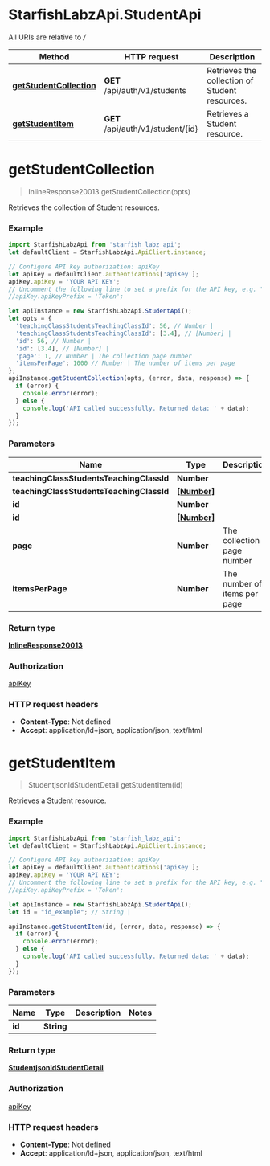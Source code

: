 # StarfishLabzApi.StudentApi

All URIs are relative to */*

Method | HTTP request | Description
------------- | ------------- | -------------
[**getStudentCollection**](StudentApi.md#getStudentCollection) | **GET** /api/auth/v1/students | Retrieves the collection of Student resources.
[**getStudentItem**](StudentApi.md#getStudentItem) | **GET** /api/auth/v1/student/{id} | Retrieves a Student resource.

<a name="getStudentCollection"></a>
# **getStudentCollection**
> InlineResponse20013 getStudentCollection(opts)

Retrieves the collection of Student resources.

### Example
```javascript
import StarfishLabzApi from 'starfish_labz_api';
let defaultClient = StarfishLabzApi.ApiClient.instance;

// Configure API key authorization: apiKey
let apiKey = defaultClient.authentications['apiKey'];
apiKey.apiKey = 'YOUR API KEY';
// Uncomment the following line to set a prefix for the API key, e.g. "Token" (defaults to null)
//apiKey.apiKeyPrefix = 'Token';

let apiInstance = new StarfishLabzApi.StudentApi();
let opts = { 
  'teachingClassStudentsTeachingClassId': 56, // Number | 
  'teachingClassStudentsTeachingClassId': [3.4], // [Number] | 
  'id': 56, // Number | 
  'id': [3.4], // [Number] | 
  'page': 1, // Number | The collection page number
  'itemsPerPage': 1000 // Number | The number of items per page
};
apiInstance.getStudentCollection(opts, (error, data, response) => {
  if (error) {
    console.error(error);
  } else {
    console.log('API called successfully. Returned data: ' + data);
  }
});
```

### Parameters

Name | Type | Description  | Notes
------------- | ------------- | ------------- | -------------
 **teachingClassStudentsTeachingClassId** | **Number**|  | [optional] 
 **teachingClassStudentsTeachingClassId** | [**[Number]**](Number.md)|  | [optional] 
 **id** | **Number**|  | [optional] 
 **id** | [**[Number]**](Number.md)|  | [optional] 
 **page** | **Number**| The collection page number | [optional] [default to 1]
 **itemsPerPage** | **Number**| The number of items per page | [optional] [default to 1000]

### Return type

[**InlineResponse20013**](InlineResponse20013.md)

### Authorization

[apiKey](../README.md#apiKey)

### HTTP request headers

 - **Content-Type**: Not defined
 - **Accept**: application/ld+json, application/json, text/html

<a name="getStudentItem"></a>
# **getStudentItem**
> StudentjsonldStudentDetail getStudentItem(id)

Retrieves a Student resource.

### Example
```javascript
import StarfishLabzApi from 'starfish_labz_api';
let defaultClient = StarfishLabzApi.ApiClient.instance;

// Configure API key authorization: apiKey
let apiKey = defaultClient.authentications['apiKey'];
apiKey.apiKey = 'YOUR API KEY';
// Uncomment the following line to set a prefix for the API key, e.g. "Token" (defaults to null)
//apiKey.apiKeyPrefix = 'Token';

let apiInstance = new StarfishLabzApi.StudentApi();
let id = "id_example"; // String | 

apiInstance.getStudentItem(id, (error, data, response) => {
  if (error) {
    console.error(error);
  } else {
    console.log('API called successfully. Returned data: ' + data);
  }
});
```

### Parameters

Name | Type | Description  | Notes
------------- | ------------- | ------------- | -------------
 **id** | **String**|  | 

### Return type

[**StudentjsonldStudentDetail**](StudentjsonldStudentDetail.md)

### Authorization

[apiKey](../README.md#apiKey)

### HTTP request headers

 - **Content-Type**: Not defined
 - **Accept**: application/ld+json, application/json, text/html

